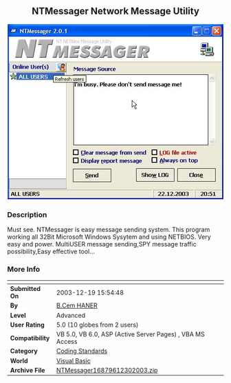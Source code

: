 ﻿<div align="center">

## NTMessager Network Message Utility

<img src="PIC2003123073921969.jpg">
</div>

### Description

Must see. NTMessager is easy message sending system. This program working all 32Bit Microsoft Windows Sysytem and using NETBIOS. Very easy and power. MultiUSER message sending,SPY message traffic possibility,Easy effective tool...
 
### More Info
 


<span>             |<span>
---                |---
**Submitted On**   |2003-12-19 15:54:48
**By**             |[B\.Cem HANER](https://github.com/Planet-Source-Code/PSCIndex/blob/master/ByAuthor/b-cem-haner.md)
**Level**          |Advanced
**User Rating**    |5.0 (10 globes from 2 users)
**Compatibility**  |VB 5\.0, VB 6\.0, ASP \(Active Server Pages\) , VBA MS Access
**Category**       |[Coding Standards](https://github.com/Planet-Source-Code/PSCIndex/blob/master/ByCategory/coding-standards__1-43.md)
**World**          |[Visual Basic](https://github.com/Planet-Source-Code/PSCIndex/blob/master/ByWorld/visual-basic.md)
**Archive File**   |[NTMessager16879612302003\.zip](https://github.com/Planet-Source-Code/b-cem-haner-ntmessager-network-message-utility__1-50661/archive/master.zip)








